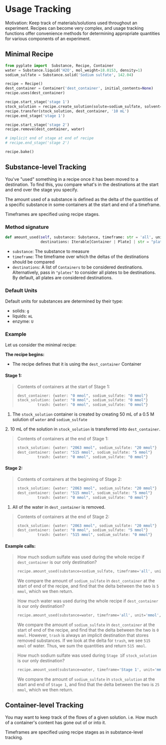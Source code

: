 # Usage Tracking

Motivation: Keep track of materials/solutions used throughout an experiment. Recipes can become very complex, and usage
tracking functions offer convenience methods for determining appropriate quantities for various components of an 
experiment.

## Minimal Recipe

```python
from pyplate import  Substance, Recipe, Container
water = Substance.liquid('H2O', mol_weight=18.0153, density=1)
sodium_sulfate = Substance.solid('Sodium sulfate', 142.04)

recipe = Recipe()
dest_container = Container('dest_container', initial_contents=None)
recipe.uses(dest_container)

recipe.start_stage('stage 1')
stock_solution = recipe.create_solution(solute=sodium_sulfate, solvent=water, concentration='0.5 M', total_quantity='50 mL')
recipe.transfer(stock_solution, dest_container, '10 mL')
recipe.end_stage('stage 1')

recipe.start_stage('stage 2')
recipe.remove(dest_container, water)

# implicit end of stage at end of recipe
# recipe.end_stage('stage 2')

recipe.bake()
```

## Substance-level Tracking

You've "used" something in a recipe once it has been moved to a destination. To find this, you compare what's in 
the destinations at the start and end over the stage you specify.

The amount used of a substance is defined as the delta of the quantities of a specific substance in some containers at
the start and end of a timeframe.

Timeframes are specified using recipe stages.

### Method signature
```python
def amount_used(self, substance: Substance, timeframe: str = 'all', unit: str = None, 
                destinations: Iterable[Container | Plate] | str = "plates")
```
- `substance`: The substance to measure  
- `timeframe`: The timeframe over which the deltas of the destinations should be compared  
- `destinations`: A list of `Containers` to be considered destinations. Alternatively, pass in `"plates"` to  consider all
plates to be destinations. By default, all plates are considered destinations.

### Default Units
Default units for substances are determined by their type:  
- solids: `g`  
- liquids: `mL`  
- enzyme: `U`  

### Example
Let us consider the minimal recipe:

**The recipe begins:**
- The recipe defines that it is using the `dest_container` Container

#### Stage 1:  
> Contents of containers at the start of Stage 1:  
> ```python
> dest_container: {water: "0 mmol", sodium_sulfate: "0 mmol"}
> stock_solution: {water: "0 mmol", sodium_sulfate: "0 mmol"}
>          trash: {water: "0 mmol", sodium_sulfate: "0 mmol"} 
> ```
1. The `stock_solution` container is created by creating 50 mL of a 0.5 M solution of `water` and `sodium_sulfate`

[//]: # (> Contents of containers:)

[//]: # (> ```python)

[//]: # (> stock_solution: {water: "2578 mmol", sodium_sulfate: "25 mmol"})

[//]: # (> dest_container: {water: "0 mmol", sodium_sulfate: "0 mmol"})

[//]: # (> ```)
2. 10 mL of the solution in `stock_solution` is transferred into `dest_container`. 
> Contents of containers at the end of Stage 1:
> ```python
> stock_solution: {water: "2063 mmol", sodium_sulfate: "20 mmol"}
> dest_container: {water: "515 mmol", sodium_sulfate: "5 mmol"}
>          trash: {water: "0 mmol", sodium_sulfate: "0 mmol"} 
> ```


#### Stage 2:

> Contents of containers at the beginning of Stage 2:
> ```python
> stock_solution: {water: "2063 mmol", sodium_sulfate: "20 mmol"}
> dest_container: {water: "515 mmol", sodium_sulfate: "5 mmol"}
>          trash: {water: "0 mmol", sodium_sulfate: "0 mmol"} 
> ```
1. All of the water in `dest_container` is removed.

> Contents of containers at the end of Stage 2:
> ```python
> stock_solution: {water: "2063 mmol", sodium_sulfate: "20 mmol"}
> dest_container: {water: "0 mmol", sodium_sulfate: "5 mmol"}
>          trash: {water: "515 mmol", sodium_sulfate: "0 mmol"} 
> ```

#### Example calls:
> How much sodium sulfate was used during the whole recipe if `dest_container` is our only destination?
> ```python
> recipe.amount_used(substance=sodium_sulfate, timeframe='all', unit='mmol', destinations=[dest_container])
> ```
> We compare the amount of `sodium_sulfate` in `dest_container` at the start of end of the recipe, and find that the
> delta between the two is `5 mmol`, which we then return.


> How much water was used during the whole recipe if `dest_container` is our only destination?
> ```python
> recipe.amount_used(substance=water, timeframe='all', unit='mmol', destinations=[dest_container])
> ```
> We compare the amount of `sodium_sulfate` in `dest_container` at the start of end of the recipe, and find that the
> delta between the two is `0 mmol`. However, `trash` is always an implicit destination that stores removed substances.
> If we look at the delta for `trash`, we see `515 mmol` of water. Thus, we sum the quantities and return `515 mmol`.


> How much sodium sulfate was used during `Stage 1`if `stock_solution` is our only destination?
> ```python
> recipe.amount_used(substance=water, timeframe='Stage 1', unit='mmol', destinations=[dest_container])
> ```
> We compare the amount of `sodium_sulfate` in `stock_solution` at the start and end of `Stage 1`, and find that the
> delta between the two is `25 mmol`, which we then return.
## Container-level Tracking

You may want to keep track of the flows of a given solution. i.e. How much of a container's content has gone out of
or into it.

Timeframes are specified using recipe stages as in substance-level tracking.
